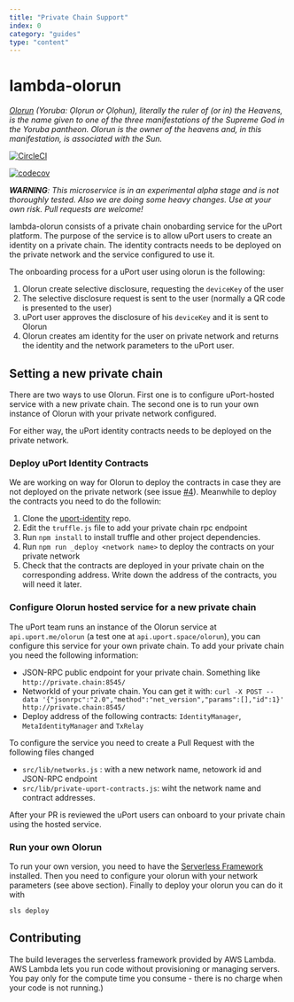 ```yaml
---
title: "Private Chain Support"
index: 0
category: "guides"
type: "content"
---
```


# lambda-olorun

_[Olorun](https://en.wikipedia.org/wiki/Olorun) (Yoruba: Ọlọrun or Ọlọhun), literally the ruler of (or in) the Heavens, is the name given to one of the three manifestations of the Supreme God in the Yoruba pantheon. Olorun is the owner of the heavens and, in this manifestation, is associated with the Sun._

[![CircleCI](https://circleci.com/gh/uport-project/lambda-olorun.svg?style=svg)](https://circleci.com/gh/uport-project/lambda-olorun)

[![codecov](https://codecov.io/gh/uport-project/lambda-olorun/branch/master/graph/badge.svg)](https://codecov.io/gh/uport-project/lambda-olorun)

_**WARNING**: This microservice is in an experimental alpha stage and is not thoroughly tested. Also we are doing some heavy changes. Use at your own risk. Pull requests are welcome!_


lambda-olorun consists of a private chain onobarding service for the uPort platform. The purpose of the service is to allow uPort users to create an identity on a private chain. The identity contracts needs to be deployed on the private network and the service configured to use it. 

The onboarding process for a uPort user using olorun is the following:
1. Olorun create selective disclosure, requesting the `deviceKey` of the user
2. The selective disclosure request is sent to the user (normally a QR code is presented to the user)
3. uPort user approves the disclosure of his `deviceKey` and it is sent to Olorun
4. Olorun creates am identity for the user on private network and returns the identity and the network parameters to the uPort user.

## Setting a new private chain

There are two ways to use Olorun. First one is to configure uPort-hosted service with a new private chain. The second one is to run your own instance of Olorun with your private network configured.

For either way, the uPort identity contracts needs to be deployed on the private network.

### Deploy uPort Identity Contracts

We are working on way for Olorun to deploy the contracts in case they are not deployed on the private network (see issue [#4](https://github.com/uport-project/lambda-olorun/issues/4)). Meanwhile to deploy the contracts you need to do the followin:

1. Clone the [uport-identity](https://github.com/uport-project/uport-identity) repo.
2. Edit the `truffle.js` file to add your private chain rpc endpoint
3. Run `npm install` to install truffle and other project dependencies.
4. Run `npm run _deploy <network name>` to deploy the contracts on your private network
5. Check that the contracts are deployed in your private chain on the corresponding address. Write down the address of the contracts, you will need it later.

### Configure Olorun hosted service for a new private chain

The uPort team runs an instance of the Olorun service at `api.uport.me/olorun` (a test one at `api.uport.space/olorun`), you can configure this service for your own private chain. To add your private chain you need the following information:

- JSON-RPC public endpoint for your private chain. Something like `http://private.chain:8545/`
- NetworkId of your private chain. You can get it with: `curl -X POST --data '{"jsonrpc":"2.0","method":"net_version","params":[],"id":1}' http://private.chain:8545/`
- Deploy address of the following contracts: `IdentityManager`, `MetaIdentityManager` and `TxRelay`

To configure the service you need to create a Pull Request with the following files changed

- `src/lib/networks.js` : with a new network name, netowork id and JSON-RPC endpoint
- `src/lib/private-uport-contracts.js`: wiht the network name and contract addresses.

After your PR is reviewed the uPort users can onboard to your private chain using the hosted service.

### Run your own Olorun
To run your own version, you need to have the [Serverless Framework](https://serverless.com/) installed.
Then you need to configure your olorun with your network parameters (see above section). Finally to deploy your olorun you can do it with

```
sls deploy
```

## Contributing

The build leverages the serverless framework provided by AWS Lambda. AWS Lambda lets you run code without provisioning or managing servers. You pay only for the compute time you consume - there is no charge when your code is not running.)



